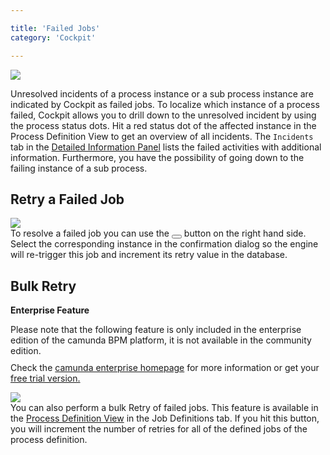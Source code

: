 ```yaml
---

title: 'Failed Jobs'
category: 'Cockpit'

---
```


<div class="row">
  <div class="col-xs-6 col-sm-6 col-md-3">
    <img data-img-thumb src="ref:asset:/assets/img/implementation-cockpit/cockpit-failed-job-drill-down.png" />
  </div>
  <div class="col-xs-6 col-sm-6 col-md-9">
    <p>Unresolved incidents of a process instance or a sub process instance are indicated by Cockpit as failed jobs. To localize which instance of a process failed, Cockpit allows you to drill down to the unresolved incident by using the process status dots. Hit a red status dot of the affected instance in the Process Definition View to get an overview of all incidents. The <code>Incidents</code> tab in the <a href="ref:#cockpit-process-instance-detail-view-detailed-information-panel">Detailed Information Panel</a> lists the failed activities with additional information. Furthermore, you have the possibility of going down to the failing instance of a sub process.</p>
  </div>
</div>

## Retry a Failed Job

<div class="row">
  <div class="col-xs-6 col-sm-6 col-md-3">
    <img data-img-thumb src="ref:asset:/assets/img/implementation-cockpit/cockpit-failed-job-retry.png" />
  </div>
  <div class="col-xs-6 col-sm-6 col-md-9">
    To resolve a failed job you can use the <button class="btn btn-xs dropdown-toggle"><i class="glyphicon glyphicon-repeat"></i> </button> button on the right hand side. Select the corresponding instance in the confirmation dialog so the engine will re-trigger this job and increment its retry value in the database.
  </div>
</div>

## Bulk Retry

<div class="alert alert-warning">
 <p><strong>Enterprise Feature</strong></p>
 Please note that the following feature is only included in the enterprise edition of the camunda BPM platform, it is not available in the community edition.
 <p style="margin-top:10px">Check the <a href="http://camunda.com/bpm/enterprise/ ">camunda enterprise homepage</a> for more information or get your <a href="http://camunda.com/bpm/enterprise/trial/">free trial version.</a></p></div>

<div class="row">
  <div class="col-xs-6 col-sm-6 col-md-3">
    <img data-img-thumb src="ref:asset:/assets/img/implementation-cockpit/cockpit-bulk-retry.png" />
  </div>
  <div class="col-xs-6 col-sm-6 col-md-9">
You can also perform a bulk Retry of failed jobs. This feature is available in the <a href="ref:#cockpit-process-definition-view">Process Definition View</a> in the Job Definitions tab. If you hit this button, you will increment the number of retries for all of the defined jobs of the process definition.
</div>
